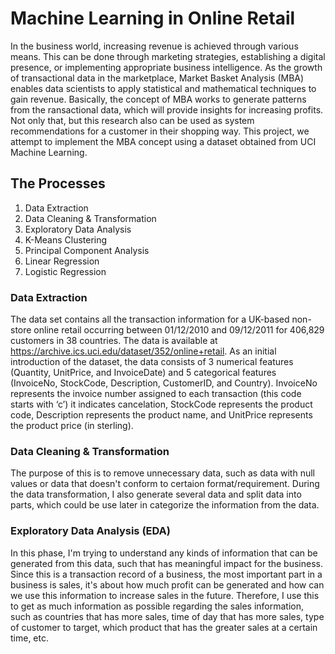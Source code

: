 # Machine Learning in Online Retail

In the business world, increasing revenue is achieved through various means. This can be done through marketing strategies, establishing a digital presence, or implementing appropriate business intelligence. As the growth of transactional data in the marketplace, Market Basket Analysis (MBA) enables data scientists to apply statistical and mathematical techniques to gain revenue. Basically, the concept of MBA works to generate patterns from the ransactional data, which will provide insights for increasing profits. Not only that, but this research also can be used as system recommendations for a customer in their shopping way. This project, we attempt to implement the MBA concept using a dataset obtained from UCI Machine Learning.

## The Processes

1. Data Extraction
2. Data Cleaning & Transformation
3. Exploratory Data Analysis
4. K-Means Clustering
5. Principal Component Analysis
6. Linear Regression
7. Logistic Regression

### Data Extraction

The data set contains all the transaction information for a UK-based non-store online retail occurring between 01/12/2010 and 09/12/2011 for 406,829 customers in 38 countries. The data is available at https://archive.ics.uci.edu/dataset/352/online+retail. As an initial introduction of the dataset, the data consists of 3 numerical features (Quantity, UnitPrice, and InvoiceDate) and 5 categorical features (InvoiceNo, StockCode, Description, CustomerID, and Country). InvoiceNo represents the invoice number assigned to each transaction (this code starts with ‘c’) it indicates cancelation, StockCode represents the product code, Description represents the product name, and UnitPrice represents the product price (in sterling).

### Data Cleaning & Transformation

The purpose of this is to remove unnecessary data, such as data with null values or data that doesn't conform to certaion format/requirement. During the data transformation, I also generate several data and split data into parts, which could be use later in categorize the information from the data.

### Exploratory Data Analysis (EDA)

In this phase, I'm trying to understand any kinds of information that can be generated from this data, such that has meaningful impact for the business. Since this is a transaction record of a business, the most important part in a business is sales, it's about how much profit can be generated and how can we use this information to increase sales in the future. Therefore, I use this to get as much information as possible regarding the sales information, such as countries that has more sales, time of day that has more sales, type of customer to target, which product that has the greater sales at a certain time, etc.
